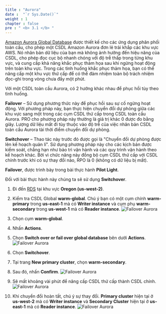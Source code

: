 ```yaml
---
title : "Aurora"
date :  "`r Sys.Date()`" 
weight : 1 
chapter : false
pre : " <b> 3.1 </b> "
---
```

[Amazon Aurora Global Database](https://aws.amazon.com/vi/rds/aurora/global-database/) được thiết kế cho các ứng dụng phân phối toàn cầu, cho phép một CSDL Amazon Aurora đơn lẻ trải khắp các khu vực AWS. Nó nhân bản dữ liệu của bạn mà không ảnh hưởng đến hiệu năng của CSDL, cho phép đọc cục bộ nhanh chóng với độ trễ thấp trong từng khu vực, và cung cấp khả năng khắc phục thảm họa sau khi ngừng hoạt động trên toàn khu vực. Trong các tình huống khắc phục thảm họa, bạn có thể nâng cấp một khu vực thứ cấp để có thể đảm nhiệm toàn bộ trách nhiệm đọc-ghi trong vòng chưa đầy một phút. 

Với một CSDL toàn cầu Aurora, có 2 hướng khác nhau để phục hồi tùy theo tình huống.

**Failover** – Sử dụng phương thức này để phục hồi sau sự cố ngừng hoạt động. Với phương pháp này, bạn thực hiện chuyển đổi dự phòng giữa các khu vực sang một trong các cụm CSDL thứ cấp trong CSDL toàn cầu Aurora. PRO cho phương pháp này thường là giả trị khác 0 được đo bằng giây. Lượng dữ liệu mất đi tùy thuộc vào độ trễ của việc nhân bản CSDL toàn cầu Aurora tài thời điểm chuyển đổi dự phòng.

**Switchover** – Thao tác này trước đó được gọi là "Chuyển đổi dự phòng được lên kế hoạch quản lí". Sử dụng phương pháp này cho các kịch bản được kiểm soát, chẳng hạn như bảo trì vận hành và các quy trình vận hành theo kế hoạch khác. Bời vì chức năng này đồng bộ cụm CSDL thứ cấp với CSDL chính trước khi có sự thay đổi nào, RPO là 0 (không có dữ liệu bị mất).

**Failover**, được trình bày trong bài thực hành **Pilot Light**.

Đối với bài thực hành này chúng ta sẽ sử dụng **Switchover**.

1. Đi đến [RDS](https://us-west-2.console.aws.amazon.com/rds/home?region=us-west-2#databases:) tại khu vực **Oregon (us-west-2)**.
2. Kiểm tra CSDL Global **warm-global**. Chú ý bạn có một cụm chính **warm-primary** trong **us-east-1** mà có **Writer instance** và cụm phụ **warm-secondary** trong **us-west-1** mà có **Reader instance**.
![Failover Aurora](../../../images/3.failover/3.1.aurora/3.1.1aurora.png?width=90pc)


3. Chọn cụm **warm-global**.
4. Nhấn **Actions**.
5. Chọn **Switch over or fail over global database** bên dưới **Actions**.
![Failover Aurora](../../../images/3.failover/3.1.aurora/3.1.2aurora.png?width=90pc)

6. Chọn **Switchover**.
7. Tại trang **New primary cluster**, chọn **warm-secondary**.
8. Sau đó, nhấn **Confirm**.
![Failover Aurora](../../../images/3.failover/3.1.aurora/3.1.3aurora.png?width=90pc)

9. Sẽ mất khoảng vài phút để nâng cấp CSDL thứ cấp thành CSDL chính.
![Failover Aurora](../../../images/3.failover/3.1.aurora/3.1.4aurora.png?width=90pc)

11. Khi chuyển đổi hoàn tất, chú ý sự thay đổi. **Primary cluster** hiện tại ở **us-west-2** mà có **Writer instance** và **Secondary Cluster** hiện tại ở **us-east-1** mà có **Reader instance**. 
![Failover Aurora](../../../images/3.failover/3.1.aurora/3.1.5aurora.png?width=90pc)